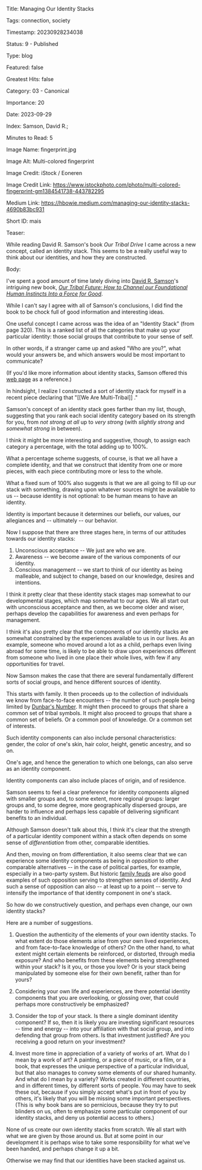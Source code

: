 Title:  Managing Our Identity Stacks

Tags:   connection, society

Timestamp: 20230928234038

Status: 9 - Published

Type:   blog

Featured: false

Greatest Hits: false

Category: 03 - Canonical

Importance: 20

Date:   2023-09-29

Index:  Samson, David R.; 

Minutes to Read: 5

Image Name: fingerprint.jpg

Image Alt: Multi-colored fingerprint

Image Credit: iStock / Eoneren

Image Credit Link: https://www.istockphoto.com/photo/multi-colored-fingerprint-gm1384541738-443782295

Medium Link: https://hbowie.medium.com/managing-our-identity-stacks-4690b83bc931

Short ID: mais

Teaser:

While reading David R. Samson's book *Our Tribal Drive* I came across a new concept, called an identity stack. This seems to be a really useful way to think about our identities, and how they are constructed. 


Body:

I've spent a good amount of time lately diving into [David R. Samson](https://davidrsamson.com)'s intriguing new book, *[Our Tribal Future: How to Channel our Foundational Human Instincts Into a Force for Good](https://read.macmillan.com/lp/our-tribal-future/)*.

While I can't say I agree with all of Samson's conclusions, I did find the book to be chock full of good information and interesting ideas. 

One useful concept I came across was the idea of an "Identity Stack" (from page 320). This is a ranked list of all the categories that make up your particular identity: those social groups that contribute to your sense of self. 

In other words, if a stranger came up and asked "Who are you?", what would your answers be, and which answers would be most important to communicate? 

(If you'd like more information about identity stacks, Samson offered this [web page](https://www.thenetworkstate.com/sociopolitical-axes) as a reference.)

In hindsight, I realize I constructed a sort of identity stack for myself in a recent piece declaring that "[[We Are Multi-Tribal]] ."

Samson's concept of an identity stack goes farther than my list, though, suggesting that you rank each social identity category based on its strength for you, from *not strong at all* up to *very strong* (with *slightly strong* and *somewhat strong* in between). 

I think it might be more interesting and suggestive, though, to assign each category a percentage, with the total adding up to 100%. 

What a percentage scheme suggests, of course, is that we all have a complete identity, and that we construct that identity from one or more pieces, with each piece contributing more or less to the whole. 

What a fixed sum of 100% also suggests is that we are all going to fill up our stack with something, drawing upon whatever sources might be available to us -- because identity is not optional: to be human means to have an identity. 

Identity is important because it determines our beliefs, our values, our allegiances and -- ultimately -- our behavior. 

Now I suppose that there are three stages here, in terms of our attitudes towards our identity stacks:

1. Unconscious acceptance -- We just are who we are. 
2. Awareness -- we become aware of the various components of our identity. 
3. Conscious management -- we start to think of our identity as being malleable, and subject to change, based on our knowledge, desires and intentions. 

I think it pretty clear that these identity stack stages map somewhat to our developmental stages, which map somewhat to our ages. We all start out with unconscious acceptance and then, as we become older and wiser, perhaps develop the capabilities for awareness and even perhaps for management. 

I think it's also pretty clear that the components of our identity stacks are somewhat constrained by the experiences available to us in our lives. As an example, someone who moved around a lot as a child, perhaps even living abroad for some time, is likely to be able to draw upon experiences different from someone who lived in one place their whole lives, with few if any opportunities for travel. 

Now Samson makes the case that there are several fundamentally different sorts of social groups, and hence different sources of identity. 

This starts with family. It then proceeds up to the collection of individuals we know from face-to-face encounters -- the number of such people being limited by [Dunbar's Number](https://en.wikipedia.org/wiki/Dunbar%27s_number). It might then proceed to groups that share a common set of tribal symbols. It might also proceed to groups that share a common set of beliefs. Or a common pool of knowledge. Or a common set of interests. 

Such identity components can also include personal characteristics: gender, the color of one's skin, hair color, height, genetic ancestry, and so on. 

One's age, and hence the generation to which one belongs, can also serve as an identity component. 

Identity components can also include places of origin, and of residence. 

Samson seems to feel a clear preference for identity components aligned with smaller groups and, to some extent, more regional groups: larger groups and, to some degree, more geographically dispersed groups, are harder to influence and perhaps less capable of delivering significant benefits to an individual. 

Although Samson doesn't talk about this, I think it's clear that the strength of a particular identity component within a stack often depends on some sense of *differentiation* from other, comparable identities. 

And then, moving on from differentiation, it also seems clear that we can experience some identity components as being in *opposition* to other comparable alternatives -- in the case of political parties, for example, especially in a two-party system. But historic [family feuds](https://en.wikipedia.org/wiki/Family_feuds_in_the_United_States) are also good examples of such opposition serving to strengthen senses of identity. And such a sense of opposition can also -- at least up to a point -- serve to intensify the importance of that identity component in one's stack. 

So how do we constructively question, and perhaps even change, our own identity stacks? 

Here are a number of suggestions. 

1. Question the authenticity of the elements of your own identity stacks. To what extent do those elements arise from your own lived experiences, and from face-to-face knowledge of others? On the other hand, to what extent might certain elements be reinforced, or distorted, through media exposure? And who benefits from these elements being strengthened within your stack? Is it you, or those you love? Or is your stack being manipulated by someone else for their own benefit, rather than for yours?

2. Considering your own life and experiences, are there potential identity components that you are overlooking, or glossing over, that could perhaps more constructively be emphasized?

3. Consider the top of your stack. Is there a single dominant identity component? If so, then it is likely you are investing significant resources -- time and energy -- into your affiliation with that social group, and into defending that group from others. Is that investment justified? Are you receiving a good return on your investment?

4. Invest more time in appreciation of a variety of works of art. What do I mean by a work of art? A painting, or a piece of music, or a film, or a book, that expresses the unique perspective of a particular individual, but that also manages to convey some elements of our shared humanity. And what do I mean by a variety? Works created in different countries, and in different times, by different sorts of people. You may have to seek these out, because if you simply accept what's put in front of you by others, it's likely that you will be missing some important perspectives. (This is why book bans are so pernicious, because they try to put blinders on us, often to emphasize some particular component of our identity stacks, and deny us potential access to others.)

None of us create our own identity stacks from scratch. We all start with what we are given by those around us. But at some point in our development it is perhaps wise to take some responsibility for what we've been handed, and perhaps change it up a bit. 

Otherwise we may find that our identities have been stacked against us.
